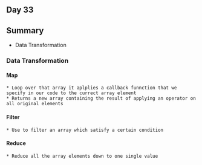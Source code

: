 ## Day 33

## Summary
* Data Transformation

### Data Transformation
#### Map 
    * Loop over that array it aplplies a callback funnction that we specify in our code to the currect array element
    * Returns a new array containing the result of applying an operator on all original elements
#### Filter 
    * Use to filter an array which satisfy a certain condition
#### Reduce 
    * Reduce all the array elements down to one single value 
